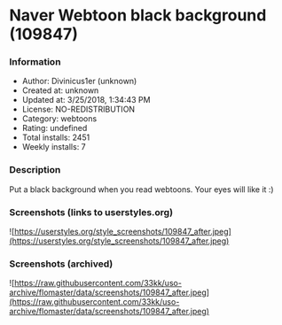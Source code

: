 # Naver Webtoon black background (109847)

### Information
- Author: Divinicus1er (unknown)
- Created at: unknown
- Updated at: 3/25/2018, 1:34:43 PM
- License: NO-REDISTRIBUTION
- Category: webtoons
- Rating: undefined
- Total installs: 2451
- Weekly installs: 7


### Description
Put a black background when you read webtoons. Your eyes will like it :)


### Screenshots (links to userstyles.org)
![https://userstyles.org/style_screenshots/109847_after.jpeg](https://userstyles.org/style_screenshots/109847_after.jpeg)


### Screenshots (archived)
![https://raw.githubusercontent.com/33kk/uso-archive/flomaster/data/screenshots/109847_after.jpeg](https://raw.githubusercontent.com/33kk/uso-archive/flomaster/data/screenshots/109847_after.jpeg)
